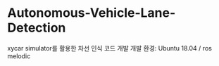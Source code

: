 # Autonomous-Vehicle-Lane-Detection
xycar simulator를 활용한 차선 인식 코드 개발
개발 환경: Ubuntu 18.04 / ros melodic
